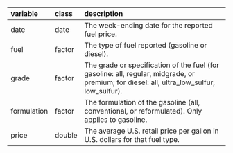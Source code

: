 |variable    |class  |description                                                                 |
|:-----------|:------|:---------------------------------------------------------------------------|
|date        |date   |The week-ending date for the reported fuel price.                          |
|fuel        |factor |The type of fuel reported (gasoline or diesel).                            |
|grade       |factor |The grade or specification of the fuel (for gasoline: all, regular, midgrade, or premium; for diesel: all, ultra_low_sulfur, low_sulfur). |
|formulation |factor |The formulation of the gasoline (all, conventional, or reformulated). Only applies to gasoline.        |
|price       |double |The average U.S. retail price per gallon in U.S. dollars for that fuel type.|
